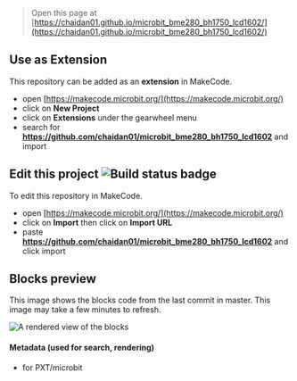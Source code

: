 
> Open this page at [https://chaidan01.github.io/microbit_bme280_bh1750_lcd1602/](https://chaidan01.github.io/microbit_bme280_bh1750_lcd1602/)

## Use as Extension

This repository can be added as an **extension** in MakeCode.

* open [https://makecode.microbit.org/](https://makecode.microbit.org/)
* click on **New Project**
* click on **Extensions** under the gearwheel menu
* search for **https://github.com/chaidan01/microbit_bme280_bh1750_lcd1602** and import

## Edit this project ![Build status badge](https://github.com/chaidan01/microbit_bme280_bh1750_lcd1602/workflows/MakeCode/badge.svg)

To edit this repository in MakeCode.

* open [https://makecode.microbit.org/](https://makecode.microbit.org/)
* click on **Import** then click on **Import URL**
* paste **https://github.com/chaidan01/microbit_bme280_bh1750_lcd1602** and click import

## Blocks preview

This image shows the blocks code from the last commit in master.
This image may take a few minutes to refresh.

![A rendered view of the blocks](https://github.com/chaidan01/microbit_bme280_bh1750_lcd1602/raw/master/.github/makecode/blocks.png)

#### Metadata (used for search, rendering)

* for PXT/microbit
<script src="https://makecode.com/gh-pages-embed.js"></script><script>makeCodeRender("{{ site.makecode.home_url }}", "{{ site.github.owner_name }}/{{ site.github.repository_name }}");</script>
